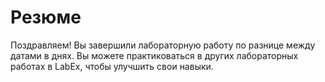 # Резюме

Поздравляем! Вы завершили лабораторную работу по разнице между датами в днях. Вы можете практиковаться в других лабораторных работах в LabEx, чтобы улучшить свои навыки.
